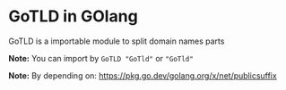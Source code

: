 # GoTLD in GOlang

GoTLD is a importable module to split domain names parts


**Note:** You can import by `GoTLD "GoTld"` or `"GoTld"`

**Note:** By depending on: https://pkg.go.dev/golang.org/x/net/publicsuffix

